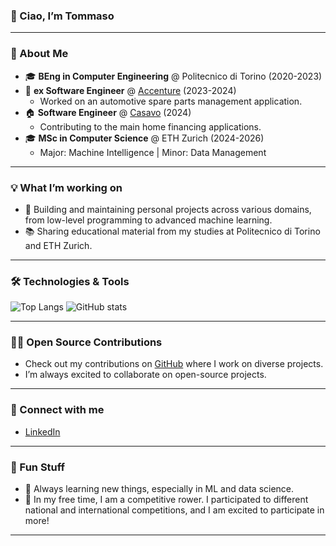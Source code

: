 ### 👋 Ciao, I’m Tommaso

---

### 🚀 About Me

- 🎓 **BEng in Computer Engineering** @ Politecnico di Torino (2020-2023)
- 🚗 **ex Software Engineer** @ [Accenture](https://github.com/Accenture) (2023-2024) 
  - Worked on an automotive spare parts management application.
- 🏠 **Software Engineer** @ [Casavo](https://github.com/casavo) (2024) 
  - Contributing to the main home financing applications.
- 🎓 **MSc in Computer Science** @ ETH Zurich (2024-2026)
  - Major: Machine Intelligence | Minor: Data Management

---

### 💡 What I’m working on
- 🔧 Building and maintaining personal projects across various domains, from low-level programming to advanced machine learning.
- 📚 Sharing educational material from my studies at Politecnico di Torino and ETH Zurich.

---

### 🛠️ Technologies & Tools

![Top Langs](https://github-readme-stats.vercel.app/api/top-langs/?username=tommasocerruti&layout=compact&theme=tokyonight&hide_progress=true)
![GitHub stats](https://github-readme-stats.vercel.app/api?username=tommasocerruti&show_icons=true&theme=radical)

---

### 🧑‍💻 Open Source Contributions

- Check out my contributions on [GitHub](https://github.com/tommasocerruti) where I work on diverse projects.
- I’m always excited to collaborate on open-source projects.

---

### 🔗 Connect with me

- [LinkedIn](https://www.linkedin.com/in/tommasocerruti/)

---

### 🎨 Fun Stuff

- 🌱 Always learning new things, especially in ML and data science.
- 🚣 In my free time, I am a competitive rower. I participated to different national and international competitions, and I am excited to participate in more!

---
